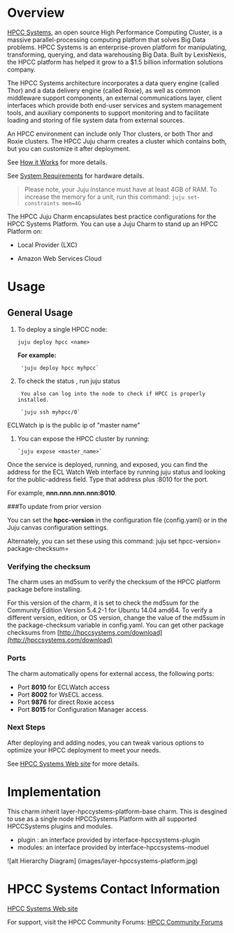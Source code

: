 # Overview

[HPCC Systems,](http://HPCCSystems.com) an open source High Performance Computing Cluster, is a massive parallel-processing computing platform that solves Big Data problems. HPCC Systems is an enterprise-proven platform for manipulating, transforming, querying, and data warehousing Big Data. Built by LexisNexis, the HPCC platform has helped it grow to a $1.5 billion information solutions company.

The HPCC Systems architecture incorporates a data query engine (called Thor) and a data delivery engine (called Roxie), as well as common middleware support components, an external communications layer, client interfaces which provide both end-user services and system management tools, and auxiliary components to support monitoring and to facilitate loading and storing of file system data from external sources.

An HPCC environment can include only Thor clusters, or both Thor and Roxie clusters. The HPCC Juju charm creates a cluster which contains both, but you can customize it after deployment.

See [How it Works](http://www.hpccsystems.com/Why-HPCC/How-it-works)  for more details.

See [System Requirements](http://hpccsystems.com/download/docs/system-requirements) for hardware details.
> Please note, your Juju instance must have at least 4GB of RAM. To increase the memory for a unit, run this command:
   `juju set-constraints mem=4G`

The HPCC Juju Charm encapsulates best practice configurations for the HPCC  Systems Platform.  You can use a Juju Charm to stand up an HPCC Platform on:

- Local Provider (LXC)

- Amazon Web Services Cloud


# Usage

## General Usage

1. To deploy a single HPCC node:

    `juju deploy hpcc <name>`

    **For example:**

        'juju deploy hpcc myhpcc`

1. To check the status , run
        juju status

        You also can log into the node to check if HPCC is properly installed.

        `juju ssh myhpcc/0`

ECLWatch ip is the public ip of "master name"


1. You can expose the HPCC cluster by running:

       `juju expose <master_name>`

Once the service is deployed, running, and exposed, you can find the address for the ECL Watch Web interface by running juju status and looking for the public-address field. Type that address plus :8010 for the port.

For example, **nnn.nnn.nnn.nnn:8010**.


###To update from prior version

You can set the **hpcc-version** in the configuration file (config.yaml) or in the Juju canvas configuration settings.

Alternately, you can set these using this command:
    juju set <hpcc service name> hpcc-version=<new version> package-checksum=<checksum string>

### Verifying the checksum
The charm uses an md5sum to verify the checksum of the HPCC platform  package before installing.

For this version of the charm, it is set to check the md5sum for the Community Edition Version 5.4.2-1 for Ubuntu 14.04 amd64. To verify a different version, edition, or OS version, change the value of the md5sum in the package-checksum variable in config.yaml. You can get other package checksums from [http://hpccsystems.com/download](http://hpccsystems.com/download)

### Ports

The charm automatically opens for external access, the following ports:

- Port **8010** for ECLWatch access
- Port **8002** for WsECL access.
- Port **9876** for direct Roxie access
- Port **8015** for Configuration Manager access.

### Next Steps ###

After deploying and adding nodes, you can tweak various options to optimize your HPCC deployment to meet your needs.

See [HPCC Systems Web site](http://HPCCSystems.com) for more details.


# Implementation #
This charm inherit layer-hpccystems-platform-base charm. This is desgined to use as a single node HPCCSystems Platform with all supported HPCCSystems plugins and modules.

- plugin : an interface provided by interface-hpccsystems-plugin
- modules: an interface provided by interface-hpccsystems-moduel

![alt Hierarchy Diagram] (images/layer-hpccsystems-platform.jpg)


# HPCC Systems Contact Information

[HPCC Systems Web site](http://HPCCSystems.com)

For support, visit the HPCC Community Forums:
[HPCC Community Forums](http://hpccsystems.com/bb/index.php?sid=0bda2dddb2ea50418357171d33b11e5f)
